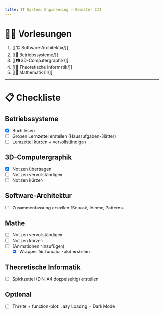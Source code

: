 ```yaml
---
title: IT Systems Engineering – Semester III
---
```

# 👩‍🏫 Vorlesungen
1. [[🏗️ Software-Architektur/]]
2. [[💽 Betriebssysteme/]]
3. [[📷 3D-Computergraphik/]]
4. [[🧠 Theoretische Informatik/]]
5. [[🧮 Mathematik III/]]

---
# 📋 Checkliste

## Betriebssysteme
- [x] Buch lesen
- [ ] Groben Lernzettel erstellen (Hausaufgaben-Blätter)
- [ ] Lernzettel kürzen + vervollständigen

## 3D-Computergraphik
- [x] Notizen übertragen
- [ ] Notizen vervollständigen
- [ ] Notizen kürzen

## Software-Architektur
- [ ] Zusammenfassung erstellen (Squeak, Idiome, Patterns)

## Mathe
- [ ] Notizen vervollständigen
- [ ] Notizen kürzen
- [ ] (Animationen hinzufügen)
	- [x] Wrapper für function-plot erstellen

## Theoretische Informatik
- [ ] Spickzettel (DIN-A4 doppelseitig) erstellen

## Optional
- [ ] Threlte + function-plot: Lazy Loading + Dark Mode
